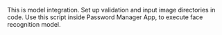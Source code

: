 This is model integration. Set up validation and input image directories in code. Use this script inside Password Manager App, to execute face recognition model.
